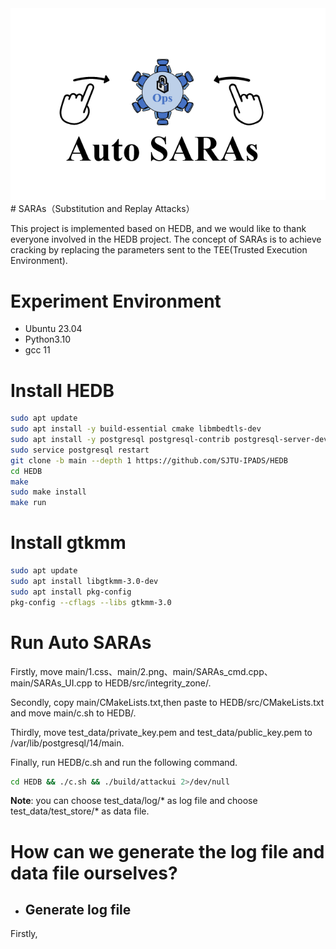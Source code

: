 <div align=center>
<img src="https://github.com/Krismilek/SARAs/blob/main/main/2.png"/>
</div>
# SARAs（Substitution and Replay Attacks）

This project is implemented based on HEDB, and we would like to thank everyone involved in the HEDB project. The concept of SARAs is to achieve cracking by replacing the parameters sent to the TEE(Trusted Execution Environment).

# Experiment Environment

-  Ubuntu 23.04
- Python3.10
- gcc 11

# Install HEDB

```bash
sudo apt update
sudo apt install -y build-essential cmake libmbedtls-dev
sudo apt install -y postgresql postgresql-contrib postgresql-server-dev-all
sudo service postgresql restart
git clone -b main --depth 1 https://github.com/SJTU-IPADS/HEDB
cd HEDB
make
sudo make install
make run
```

# Install gtkmm

```bash
sudo apt update
sudo apt install libgtkmm-3.0-dev
sudo apt install pkg-config
pkg-config --cflags --libs gtkmm-3.0
```

# Run Auto SARAs

Firstly, move main/1.css、main/2.png、main/SARAs_cmd.cpp、main/SARAs_UI.cpp to HEDB/src/integrity_zone/.

Secondly, copy main/CMakeLists.txt,then paste to HEDB/src/CMakeLists.txt and move main/c.sh to HEDB/.

Thirdly, move test_data/private_key.pem and test_data/public_key.pem to /var/lib/postgresql/14/main.

Finally, run HEDB/c.sh and run the following command.

```bash
cd HEDB && ./c.sh && ./build/attackui 2>/dev/null
```

**Note**: you can choose test_data/log/* as log file and choose test_data/test_store/* as data file.

# How can we generate the log file and data file ourselves?

- ## Generate log file

Firstly,
